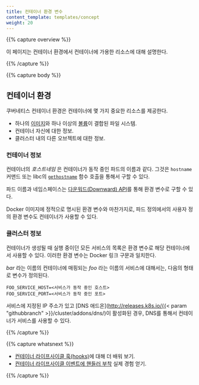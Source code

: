 ```yaml
---
title: 컨테이너 환경 변수
content_template: templates/concept
weight: 20
---
```


{{% capture overview %}}

이 페이지는 컨테이너 환경에서 컨테이너에 가용한 리소스에 대해 설명한다.

{{% /capture %}}


{{% capture body %}}

## 컨테이너 환경

쿠버네티스 컨테이너 환경은 컨테이너에 몇 가지 중요한 리소스를 제공한다.

* 하나의 [이미지](/docs/concepts/containers/images/)와 하나 이상의 [볼륨](/docs/concepts/storage/volumes/)이 결합된 파일 시스템.
* 컨테이너 자신에 대한 정보.
* 클러스터 내의 다른 오브젝트에 대한 정보.

### 컨테이너 정보

컨테이너의 *호스트네임* 은 컨테이너가 동작 중인 파드의 이름과 같다.
그것은 `hostname` 커맨드 또는 libc의 
[`gethostname`](http://man7.org/linux/man-pages/man2/gethostname.2.html) 
함수 호출을 통해서 구할 수 있다.

파드 이름과 네임스페이스는 
[다운워드(Downward) API](/docs/tasks/inject-data-application/downward-api-volume-expose-pod-information/)를 통해 환경 변수로 구할 수 있다.

Docker 이미지에 정적으로 명시된 환경 변수와 마찬가지로,
파드 정의에서의 사용자 정의 환경 변수도 컨테이너가 사용할 수 있다.

### 클러스터 정보

컨테이너가 생성될 때 실행 중이던 모든 서비스의 목록은 환경 변수로 해당 컨테이너에서 사용할 수 
있다.
이러한 환경 변수는 Docker 링크 구문과 일치한다.

*bar* 라는 이름의 컨테이너에 매핑되는 *foo* 라는 이름의 서비스에 대해서는, 
다음의 형태로 변수가 정의된다.

```shell
FOO_SERVICE_HOST=<서비스가 동작 중인 호스트>
FOO_SERVICE_PORT=<서비스가 동작 중인 포트>
```

서비스에 지정된 IP 주소가 있고 [DNS 애드온](http://releases.k8s.io/{{< param "githubbranch" >}}/cluster/addons/dns/)이 활성화된 경우, DNS를 통해서 컨테이너가 서비스를 사용할 수 있다.

{{% /capture %}}

{{% capture whatsnext %}}

* [컨테이너 라이프사이클 훅(hooks)](/docs/concepts/containers/container-lifecycle-hooks/)에 대해 더 배워 보기.
* [컨테이너 라이프사이클 이벤트에 핸들러 부착](/docs/tasks/configure-pod-container/attach-handler-lifecycle-event/) 실제 경험 얻기.

{{% /capture %}}
